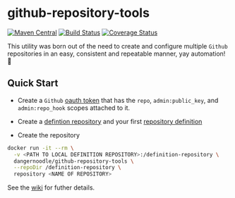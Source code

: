 # github-repository-tools

[![Maven Central](https://img.shields.io/maven-central/v/io.dangernoodle/github-repository-tools.svg)](https://search.maven.org/#search%7Cga%7C1%7Ca%3A%22github-repository-tools%22)
[![Build Status](https://travis-ci.com/dangernoodle-io/github-repository-tools.svg?branch=master)](https://travis-ci.com/dangernoodle-io/github-repository-tools)
[![Coverage Status](https://coveralls.io/repos/github/dangernoodle-io/github-repository-tools/badge.svg?branch=master)](https://coveralls.io/github/dangernoodle-io/github-repository-tools)

This utility was born out of the need to create and configure multiple `Github` repositories in an easy, consistent and 
repeatable manner, yay automation! :tada:

## Quick Start

* Create a `Github` [oauth token](https://github.com/settings/tokens) that has the `repo`, `admin:public_key`, and 
`admin:repo_hook` scopes attached to it.

* Create a [defintion repository](https://github.com/dangernoodle-io/github-repository-tools/wiki/Definition-Repository) 
and your first [repository definition](https://github.com/dangernoodle-io/github-repository-tools/wiki/Repository-Definitions)

* Create the repository

```bash
docker run -it --rm \
  -v <PATH TO LOCAL DEFINITION REPOSITORY>:/definition-repository \
  dangernoodle/github-repository-tools \
  --repoDir /definition-repository \
  repository <NAME OF REPOSITORY>
```

See the [wiki](https://github.com/dangernoodle-io/github-repository-tools/wiki) for futher details.
